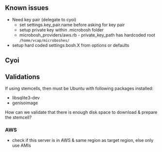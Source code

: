 ## Known issues

* Need key pair (delegate to cyoi)
  * set settings.key_pair.name before asking for key pair
  * setup private key within .microbosh folder
  * microbosh_providers/aws.rb - private_key_path has hardcoded root `/home/vcap/microboshes/`
* setup hard coded settings.bosh.X from options or defaults

## Cyoi

## Validations

If using stemcells, then must be Ubuntu with following packages installed:

* libsqlite3-dev
* genisoimage

How can we validate that there is enough disk space to download & prepare the stemcell?

### AWS

* check if this server is in AWS & same region as target region, else only use AMIs
